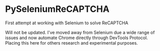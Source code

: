 # PySeleniumReCAPTCHA
First attempt at working with Selenium to solve ReCAPTCHA

Will not be updated. I've moved away from Selenium due a wide range of issues and now automate Chrome directly through DevTools Protocol. Placing this here for others research and experimental purposes.
